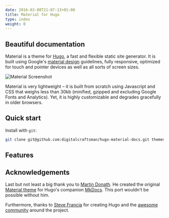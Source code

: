 ```yaml
---
date: 2016-03-08T21:07:13+01:00
title: Material for Hugo
type: index
weight: 0
---
```


## Beautiful documentation

Material is a theme for [Hugo](https://gohugo.io), a fast and flexible static site generator. It is built using Google's [material design](https://www.google.com/design/spec/material-design/introduction.html)
guidelines, fully responsive, optimized for touch and pointer devices as well
as all sorts of screen sizes.

![Material Screenshot](/images/screen.png)

Material is very lightweight – it is built from scratch using Javascript and
CSS that weighs less than 30kb (minified, gzipped and excluding Google Fonts
and Analytics). Yet, it is highly customizable and degrades gracefully in older
browsers.

## Quick start

Install with `git`:

```sh
git clone git@github.com:digitalcraftsman/hugo-material-docs.git themes/hugo-material-docs
```

## Features


## Acknowledgements

Last but not least a big thank you to [Martin Donath](https://github.com/squidfunk). He created the original [Material theme](https://github.com/squidfunk/mkdocs-material) for Hugo's companion [MkDocs](http://www.mkdocs.org/). This port wouldn't be possible without him.

Furthermore, thanks to [Steve Francia](https://gihub.com/spf13) for creating Hugo and the [awesome community](https://github.com/spf13/hugo/graphs/contributors) around the project.

